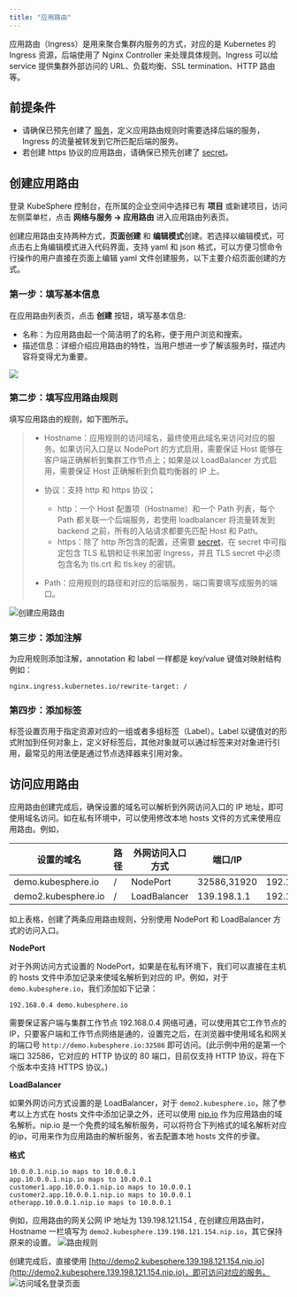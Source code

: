 ```yaml
---
title: "应用路由"
---
```


应用路由（Ingress）是用来聚合集群内服务的方式，对应的是 Kubernetes 的 Ingress 资源，后端使用了 Nginx Controller 来处理具体规则。Ingress 可以给 service 提供集群外部访问的 URL、负载均衡、SSL termination、HTTP 路由等。

## 前提条件

- 请确保已预先创建了 [服务](../ae-services)，定义应用路由规则时需要选择后端的服务，Ingress 的流量被转发到它所匹配后端的服务。
- 若创建 https 协议的应用路由，请确保已预先创建了 [secret](../secrets)。

## 创建应用路由

登录 KubeSphere 控制台，在所属的企业空间中选择已有 **项目** 或新建项目，访问左侧菜单栏，点击 **网络与服务 → 应用路由** 进入应用路由列表页。

创建应用路由支持两种方式，**页面创建** 和 **编辑模式**创建。若选择以编辑模式，可点击右上角编辑模式进入代码界面，支持 yaml 和 json 格式，可以方便习惯命令行操作的用户直接在页面上编辑 yaml 文件创建服务，以下主要介绍页面创建的方式。

### 第一步：填写基本信息

在应用路由列表页，点击 **创建** 按钮，填写基本信息:

- 名称：为应用路由起一个简洁明了的名称，便于用户浏览和搜索。
- 描述信息：详细介绍应用路由的特性，当用户想进一步了解该服务时，描述内容将变得尤为重要。

![](/ae-ingress-basic.png)

### 第二步：填写应用路由规则

填写应用路由的规则，如下图所示。

> - Hostname：应用规则的访问域名，最终使用此域名来访问对应的服务。如果访问入口是以 NodePort 的方式启用，需要保证 Host 能够在客户端正确解析到集群工作节点上；如果是以 LoadBalancer 方式启用，需要保证 Host 正确解析到负载均衡器的 IP 上。
> - 协议：支持 http 和 https 协议；
>
>    - http：一个 Host 配置项（Hostname）和一个 Path 列表，每个 Path 都关联一个后端服务，若使用 loadbalancer 将流量转发到 backend 之前，所有的入站请求都要先匹配 Host 和 Path。
>    - https：除了 http 所包含的配置，还需要 [secret](../secrets)，在 secret 中可指定包含 TLS 私钥和证书来加密 Ingress，并且 TLS secret 中必须包含名为 tls.crt 和 tls.key 的密钥。
> - Path：应用规则的路径和对应的后端服务，端口需要填写成服务的端口。

![创建应用路由](/ae-ingress-rules.png)

### 第三步：添加注解

为应用规则添加注解，annotation 和 label 一样都是 key/value 键值对映射结构例如：

```
nginx.ingress.kubernetes.io/rewrite-target: /
```

### 第四步：添加标签

标签设置页用于指定资源对应的一组或者多组标签（Label）。Label 以键值对的形式附加到任何对象上，定义好标签后，其他对象就可以通过标签来对对象进行引用，最常见的用法便是通过节点选择器来引用对象。


## 访问应用路由

应用路由创建完成后，确保设置的域名可以解析到外网访问入口的 IP 地址，即可使用域名访问。如在私有环境中，可以使用修改本地 hosts 文件的方式来使用应用路由。例如，

|设置的域名|路径|外网访问入口方式|端口/IP|集群工作节点IP|
----|---|---|---|---
|demo.kubesphere.io|/|NodePort|32586,31920|192.168.0.4,192.168.0.3,192.168.0.2|
|demo2.kubesphere.io|/|LoadBalancer|139.198.1.1|192.168.0.4,192.168.0.3,192.168.0.2

如上表格，创建了两条应用路由规则，分别使用 NodePort 和 LoadBalancer 方式的访问入口。

**NodePort**

对于外网访问方式设置的 NodePort，如果是在私有环境下，我们可以直接在主机的 hosts 文件中添加记录来使域名解析到对应的 IP。例如，对于 `demo.kubesphere.io`，我们添加如下记录：

```
192.168.0.4 demo.kubesphere.io
```

需要保证客户端与集群工作节点 192.168.0.4 网络可通，可以使用其它工作节点的 IP，只要客户端和工作节点网络是通的，设置完之后，在浏览器中使用域名和网关的端口号 `http://demo.kubesphere.io:32586` 即可访问。(此示例中用的是第一个端口 32586，它对应的 HTTP 协议的 80 端口，目前仅支持 HTTP 协议，将在下个版本中支持 HTTPS 协议。) 

**LoadBalancer**

如果外网访问方式设置的是 LoadBalancer，对于 `demo2.kubesphere.io`，除了参考以上方式在 hosts 文件中添加记录之外，还可以使用 [nip.io](http://nip.io/)  作为应用路由的域名解析。nip.io 是一个免费的域名解析服务，可以将符合下列格式的域名解析对应的ip，可用来作为应用路由的解析服务，省去配置本地 hosts 文件的步骤。

**格式**

```
10.0.0.1.nip.io maps to 10.0.0.1  
app.10.0.0.1.nip.io maps to 10.0.0.1
customer1.app.10.0.0.1.nip.io maps to 10.0.0.1
customer2.app.10.0.0.1.nip.io maps to 10.0.0.1
otherapp.10.0.0.1.nip.io maps to 10.0.0.1
```

例如，应用路由的网关公网 IP 地址为 139.198.121.154 , 在创建应用路由时，Hostname 一栏填写为 `demo2.kubesphere.139.198.121.154.nip.io`，其它保持原来的设置。
![路由规则](/ae-ingress-demo.png)

创建完成后，直接使用 [http://demo2.kubesphere.139.198.121.154.nip.io](http://demo2.kubesphere.139.198.121.154.nip.io)，即可访问对应的服务。
![访问域名登录页面](/router-login.png)


